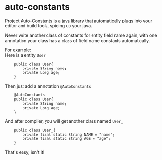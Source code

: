 # auto-constants

Project Auto-Constants is a java library that automatically plugs into your editor and build tools, spicing up your java.   

Never write another class of constants for entity field name again, with one annotation your class has a class of field name constants automatically.

For example:   
Here is a entity `User`:

```
    public class User{
        private String name;
        private Long age;
    }
```

Then just add a annotation `@AutoConstants`


```
    @AutoConstants
    public class User{
        private String name;
        private Long age;
    }
```

And after compiler, you will get another class named `User_`

```
    public class User_{
        private final static String NAME = "name";
        private final static String AGE = "age";
    }
```

That's easy, isn't it!
